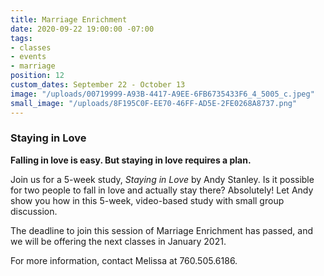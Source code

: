 ```yaml
---
title: Marriage Enrichment
date: 2020-09-22 19:00:00 -07:00
tags:
- classes
- events
- marriage
position: 12
custom_dates: September 22 - October 13
image: "/uploads/00719999-A93B-4417-A9EE-6FB6735433F6_4_5005_c.jpeg"
small_image: "/uploads/8F195C0F-EE70-46FF-AD5E-2FE0268A8737.png"
---
```


### **Staying in Love**

**Falling in love is easy. But staying in love requires a plan.**

Join us for a 5-week study, *Staying in Love* by Andy Stanley. Is it possible for two people to fall in love and actually stay there? Absolutely! Let Andy show you how in this 5-week, video-based study with small group discussion.

The deadline to join this session of Marriage Enrichment has passed, and we will be offering the next classes in January 2021.

For more information, contact Melissa at 760.505.6186.